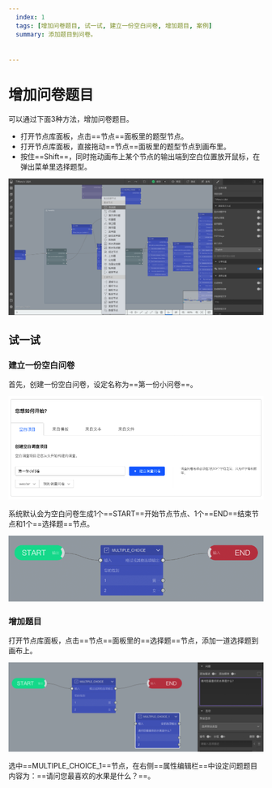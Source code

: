 ```yaml
---
  index: 1
  tags: [增加问卷题目, 试一试, 建立一份空白问卷, 增加题目, 案例]
  summary: 添加题目到问卷。


---
```







# 增加问卷题目

可以通过下面3种方法，增加问卷题目。

+ 打开节点库面板，点击==节点==面板里的题型节点。
+ 打开节点库面板，直接拖动==节点==面板里的题型节点到画布里。
+ 按住==Shift==，同时拖动画布上某个节点的输出端到空白位置放开鼠标，在弹出菜单里选择题型。

<img src='./assets/01addQuestion/shiftClick.png'>

## 试一试

### 建立一份空白问卷

首先，创建一份空白问卷，设定名称为==第一份小问卷==。

<img src='./assets/01addQuestion/buildBlankSurvey.png'>

系统默认会为空白问卷生成1个==START==开始节点节点、1个==END==结束节点和1个==选择题==节点。

<img src='./assets/01addQuestion/blankSurvey.png'>

### 增加题目

打开节点库面板，点击==节点==面板里的==选择题==节点，添加一道选择题到画布上。

<img src='./assets/01addQuestion/addAQuestionNode.png'>

选中==MULTIPLE_CHOICE_1==节点，在右侧==属性编辑栏==中设定问题题目内容为：==请问您最喜欢的水果是什么？==。